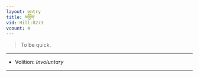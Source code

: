 ```yaml
---
layout: entry
title: མགྱོག་
vid: Hill:0273
vcount: 4
---
```

> To be quick\.

---
* Volition: _Involuntary_

---

